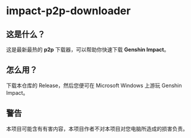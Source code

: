 # impact-p2p-downloader
## 这是什么？
这是最新最热的 **p2p** 下载器，可以帮助你快速下载 **Genshin Impact**。
## 怎么用？
下载本仓库的 Release，然后您便可在 Microsoft Windows 上游玩 Genshin Impact。
## 警告
本项目可能含有有害内容，本项目作者不对本项目对您电脑所造成的损害负责。
